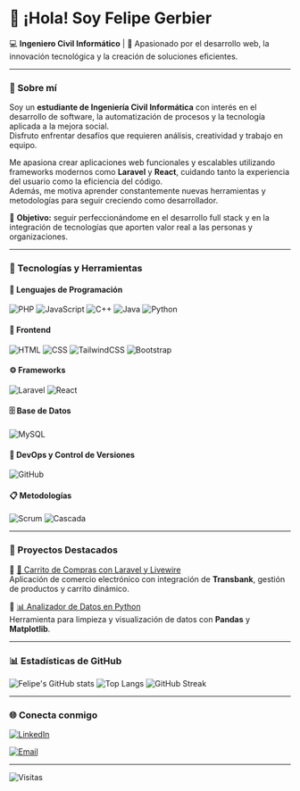 # 👋 ¡Hola! Soy Felipe Gerbier

💻 **Ingeniero Civil Informático** | 🚀 Apasionado por el desarrollo web, la innovación tecnológica y la creación de soluciones eficientes.

---

### 🧠 Sobre mí

Soy un **estudiante de Ingeniería Civil Informática** con interés en el desarrollo de software, la automatización de procesos y la tecnología aplicada a la mejora social.  
Disfruto enfrentar desafíos que requieren análisis, creatividad y trabajo en equipo.  

Me apasiona crear aplicaciones web funcionales y escalables utilizando frameworks modernos como **Laravel** y **React**, cuidando tanto la experiencia del usuario como la eficiencia del código.  
Además, me motiva aprender constantemente nuevas herramientas y metodologías para seguir creciendo como desarrollador.  

📌 **Objetivo:** seguir perfeccionándome en el desarrollo full stack y en la integración de tecnologías que aporten valor real a las personas y organizaciones.

---

### 🧰 Tecnologías y Herramientas

#### 💬 Lenguajes de Programación
![PHP](https://img.shields.io/badge/-PHP-777BB4?style=for-the-badge&logo=php&logoColor=white)
![JavaScript](https://img.shields.io/badge/-JavaScript-F7DF1E?style=for-the-badge&logo=javascript&logoColor=black)
![C++](https://img.shields.io/badge/-C++-00599C?style=for-the-badge&logo=cplusplus&logoColor=white)
![Java](https://img.shields.io/badge/-Java-007396?style=for-the-badge&logo=java&logoColor=white)
![Python](https://img.shields.io/badge/-Python-3776AB?style=for-the-badge&logo=python&logoColor=white)

#### 🎨 Frontend
![HTML](https://img.shields.io/badge/-HTML5-E34F26?style=for-the-badge&logo=html5&logoColor=white)
![CSS](https://img.shields.io/badge/-CSS3-1572B6?style=for-the-badge&logo=css3&logoColor=white)
![TailwindCSS](https://img.shields.io/badge/-TailwindCSS-38B2AC?style=for-the-badge&logo=tailwind-css&logoColor=white)
![Bootstrap](https://img.shields.io/badge/-Bootstrap-7952B3?style=for-the-badge&logo=bootstrap&logoColor=white)

#### ⚙️ Frameworks
![Laravel](https://img.shields.io/badge/-Laravel-FF2D20?style=for-the-badge&logo=laravel&logoColor=white)
![React](https://img.shields.io/badge/-React-61DAFB?style=for-the-badge&logo=react&logoColor=black)

#### 🗄️ Base de Datos
![MySQL](https://img.shields.io/badge/-MySQL-4479A1?style=for-the-badge&logo=mysql&logoColor=white)

#### 🧩 DevOps y Control de Versiones
![GitHub](https://img.shields.io/badge/-GitHub-181717?style=for-the-badge&logo=github&logoColor=white)

#### 📋 Metodologías
![Scrum](https://img.shields.io/badge/-Scrum-6DB33F?style=for-the-badge&logo=scrumalliance&logoColor=white)
![Cascada](https://img.shields.io/badge/-Cascada-4A90E2?style=for-the-badge)

---

### 🧩 Proyectos Destacados

🔹 [🛒 Carrito de Compras con Laravel y Livewire](https://github.com/felipegerbier/carrito-livewire)  
Aplicación de comercio electrónico con integración de **Transbank**, gestión de productos y carrito dinámico.

🔹 [📊 Analizador de Datos en Python]([https://github.com/fgerbier/ProyectosPython)  
Herramienta para limpieza y visualización de datos con **Pandas** y **Matplotlib**.


---

### 📊 Estadísticas de GitHub

![Felipe's GitHub stats](https://github-readme-stats.vercel.app/api?username=felipegerbier&show_icons=true&theme=tokyonight)
![Top Langs](https://github-readme-stats.vercel.app/api/top-langs/?username=felipegerbier&layout=compact&theme=tokyonight)
![GitHub Streak](https://streak-stats.demolab.com/?user=felipegerbier&theme=tokyonight)

---

### 🌐 Conecta conmigo

[![LinkedIn](https://img.shields.io/badge/-LinkedIn-0A66C2?style=for-the-badge&logo=linkedin&logoColor=white)](www.linkedin.com/in/felipe-gerbier-2331882a5)

[![Email](https://img.shields.io/badge/-Email-D14836?style=for-the-badge&logo=gmail&logoColor=white)](feligerbier@gmail.com)

---

![Visitas](https://komarev.com/ghpvc/?username=felipegerbier&label=Profile%20views&color=0e75b6&style=flat)

